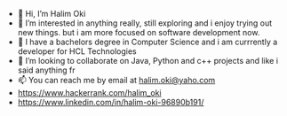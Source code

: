 - 👋 Hi, I’m Halim Oki
- 👀 I’m interested in anything really, still exploring and i enjoy trying out new things. but i am more focused on software development now.
- 🌱 I have a bachelors degree in Computer Science and i am currrently a developer for HCL Technologies
- 💞️ I’m looking to collaborate on Java, Python and c++ projects and like i said anything fr
- 📫 You can reach me by email at halim.oki@yaho.com
- https://www.hackerrank.com/halim_oki
- https://www.linkedin.com/in/halim-oki-96890b191/


